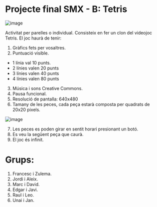 # Projecte final SMX - B: Tetris

![image](https://github.com/XaSaFa/IntroduccioProgramacio/assets/110727546/a6738e90-9594-4bbe-96f7-7ba48d442b37)

Activitat per parelles o individual. Consisteix en fer un clon del videojoc Tetris. El joc haurà de tenir:

1. Gràfics fets per vosaltres.
2. Puntuació visible.
  - 1 línia val 10 punts.
  - 2 línies valen 20 punts
  - 3 línies valen 40 punts
  - 4 línies valen 80 punts 
3. Música i sons Creative Commons.
4. Pausa funcional.
5. Resolució de pantalla: 640x480
6. Tamany de les peces, cada peça estarà composta per quadrats de 20x20 pixels.

![image](https://github.com/XaSaFa/IntroduccioProgramacio/assets/110727546/6d24ff80-d905-4f6c-9028-72f9227f15cf)

7. Les peces es poden girar en sentit horari presionant un botó.
8. Es veu la següent peça que caurà.
9. El joc és infinit.

# Grups:

1. Francesc i Zulema.
2. Jordi i Aleix.
3. Marc i David.
4. Edgar i Javi.
5. Raul i Leo.
6. Unai i Jan.
